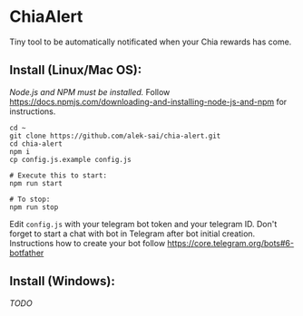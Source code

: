 # ChiaAlert

Tiny tool to be automatically notificated when your Chia rewards has come.

## Install (Linux/Mac OS):

*Node.js and NPM must be installed.* Follow https://docs.npmjs.com/downloading-and-installing-node-js-and-npm for instructions.

```
cd ~
git clone https://github.com/alek-sai/chia-alert.git
cd chia-alert
npm i
cp config.js.example config.js

# Execute this to start:
npm run start

# To stop:
npm run stop
```

Edit `config.js` with your telegram bot token and your telegram ID. Don't forget to start a chat with bot in Telegram after bot initial creation. Instructions how to create your bot follow https://core.telegram.org/bots#6-botfather

## Install (Windows):

*TODO*